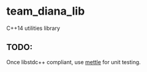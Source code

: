 # team_diana_lib

C++14 utilities library

## TODO:

Once libstdc++ compliant, use [mettle](https://github.com/jimporter/mettle) for unit testing.
